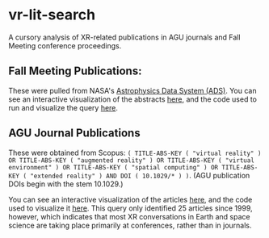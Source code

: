 # vr-lit-search
A cursory analysis of XR-related publications in AGU journals and Fall Meeting conference proceedings. 


## Fall Meeting Publications:
These were pulled from NASA's [Astrophysics Data System (ADS)](https://ui.adsabs.harvard.edu/). 
You can see an interactive visualization of the abstracts [here](https://kcollins.github.io/vr-lit-search/plots/XR%20Abstracts%20at%20AGU%20Fall%20Meeting%20Histogram_Labeled.html), and the code used to run and visualize the query [here](https://github.com/KCollins/vr-lit-search/blob/main/VR%20Lit%20Search.ipynb). 

## AGU Journal Publications
These were obtained from Scopus: `( TITLE-ABS-KEY ( "virtual reality" ) OR TITLE-ABS-KEY ( "augmented reality" ) OR TITLE-ABS-KEY ( "virtual environment" ) OR TITLE-ABS-KEY ( "spatial computing" ) OR TITLE-ABS-KEY ( "extended reality" ) AND DOI ( 10.1029/* ) )`. (AGU publication DOIs begin with the stem 10.1029.)

You can see an interactive visualization of the articles [here](https://kcollins.github.io/vr-lit-search/plots/XR%20Articles%20in%20AGU%20Journals%20Histogram_Labeled.html), and the code used to visualize it [here](https://github.com/KCollins/vr-lit-search/blob/main/VR%20Lit%20Search%20Journals.ipynb). 
This query only identified 25 articles since 1999, however, which indicates that most XR conversations in Earth and space science are taking place primarily at conferences, rather than in journals. 
